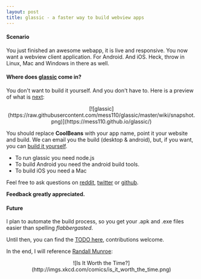 ```yaml
---
layout: post
title: glassic - a faster way to build webview apps
---
```


#### Scenario

You just finished an awesome webapp, it is live and responsive. You now want a webview client application. For Android. And iOS. Heck, throw in Linux, Mac and Windows in there as well.

#### Where does [glassic](https://mess110.github.io/glassic/) come in?

You don't want to build it yourself. And you don't have to. Here is a preview of what is [next](https://mess110.github.io/glassic/):

<center>
  [![glassic](https://raw.githubusercontent.com/mess110/glassic/master/wiki/snapshot.png)](https://mess110.github.io/glassic/)
</center>

You should replace **CoolBeans** with your app name, point it your website and build. We can email you the build (desktop & android), but, if you want, you can [build it yourself](https://github.com/mess110/glassic).

- To run glassic you need node.js
- To build Android you need the android build tools.
- To build iOS you need a Mac

<center>
  <script type="text/javascript" src="https://asciinema.org/a/1r8ci9q4zupt8w0w0a0tils96.js" id="asciicast-1r8ci9q4zupt8w0w0a0tils96" async></script>
</center>

Feel free to ask questions on [reddit](https://www.reddit.com/r/glassic), [twitter](https://www.twitter.com/mess110) or [github](https://github.com/mess110/glassic).

**Feedback greatly appreciated.**

#### Future

I plan to automate the build process, so you get your .apk and .exe files easier than spelling *flabbergasted*.

Until then, you can find the [TODO here](https://github.com/mess110/glassic/blob/master/wiki/Home.md#todo), contributions welcome.

In the end, I will reference [Randall Munroe](https://xkcd.com/1205/):

<center>
  ![Is It Worth the Time?](http://imgs.xkcd.com/comics/is_it_worth_the_time.png)
</center>

